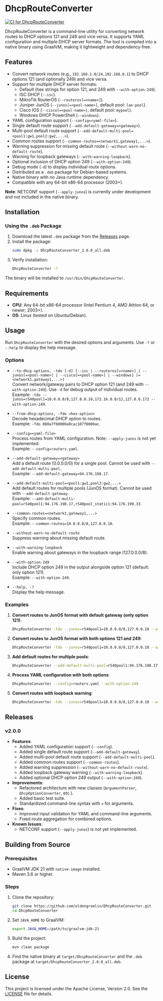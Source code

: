 # DhcpRouteConverter

[![CI for DhcpRouteConverter](https://github.com/oldengremlin/DhcpRouteConverter/actions/workflows/ci.yml/badge.svg)](https://github.com/oldengremlin/DhcpRouteConverter/actions/workflows/ci.yml)

DhcpRouteConverter is a command-line utility for converting network routes to DHCP options 121 and 249 and vice versa. It supports YAML configuration and multiple DHCP server formats. The tool is compiled into a native binary using GraalVM, making it lightweight and dependency-free.

## Features

- Convert network routes (e.g., `192.168.1.0/24,192.168.0.1`) to DHCP options 121 (and optionally 249) and vice versa.
- Support for multiple DHCP server formats:
  - Default (hex strings for option 121, and 249 with `--with-option-249`).
  - ISC DHCP (`--isc`).
  - MikroTik RouterOS (`--routeros[=<name>]`).
  - Juniper JunOS (`--junos[=<pool-name>]`, default pool: `lan-pool`).
  - Cisco IOS (`--cisco[=<pool-name>]`, default pool: `mypool`).
  - Windows DHCP PowerShell (`--windows`).
- YAML configuration support (`--config=<yaml-file>`).
- Single default route support (`--add-default-gateway=<gateway>`).
- Multi-pool default route support (`--add-default-multi-pool=<pool1:gw1,pool2:gw2,...>`).
- Common routes support (`--common-routes=<network1,gateway1,...>`).
- Warning suppression for missing default route (`--without-warn-no-default-route`).
- Warning for loopback gateways (`--with-warning-loopback`).
- Optional inclusion of DHCP option 249 (`--with-option-249`).
- Debug mode (`-d`) to display individual route options.
- Distributed as a `.deb` package for Debian-based systems.
- Native binary with no Java runtime dependency.
- Compatible with any 64-bit x86-64 processor (2003+).

**Note**: NETCONF support (`--apply-junos`) is currently under development and not included in the native binary.

## Installation

### Using the `.deb` Package

1. Download the latest `.deb` package from the [Releases](https://github.com/oldengremlin/DhcpRouteConverter/releases) page.
2. Install the package:
   ```bash
   sudo dpkg -i DhcpRouteConverter_2.0.0_all.deb
   ```
3. Verify installation:
   ```bash
   DhcpRouteConverter -?
   ```

The binary will be installed to `/usr/bin/DhcpRouteConverter`.

## Requirements

- **CPU**: Any 64-bit x86-64 processor (Intel Pentium 4, AMD Athlon 64, or newer; 2003+).
- **OS**: Linux (tested on Ubuntu/Debian).

## Usage

Run `DhcpRouteConverter` with the desired options and arguments. Use `-?` or `--help` to display the help message.

### Options

- `--to-dhcp-options, -tdo [-d] [--isc | --routeros[=<name>] | --junos[=<pool-name>] | --cisco[=<pool-name>] | --windows] [=<network1,gateway1,...>]`  
  Convert network/gateway pairs to DHCP option 121 (and 249 with `--with-option-249`). Use `-d` for debug output of individual routes.  
  Example: `-tdo --junos=r540pool1=10.0.0.0/8,127.0.0.10,172.16.0.0/12,127.0.0.172 --with-option-249`.

- `--from-dhcp-options, -fdo <hex-option>`  
  Decode hexadecimal DHCP option to routes.  
  Example: `-fdo 080a7f00000a0cac107f0000ac`.

- `--config=<yaml-file>`  
  Process routes from YAML configuration. Note: `--apply-junos` is not yet implemented.  
  Example: `--config=routers.yaml`.

- `--add-default-gateway=<gateway>`  
  Add a default route (0.0.0.0/0) for a single pool. Cannot be used with `--add-default-multi-pool`.  
  Example: `--add-default-gateway=94.176.198.17`.

- `--add-default-multi-pool=<pool1:gw1,pool2:gw2,...>`  
  Add default routes for multiple pools (JunOS format). Cannot be used with `--add-default-gateway`.  
  Example: `--add-default-multi-pool=r540pool1:94.176.198.17,r540pool_static1:94.176.199.33`.

- `--common-routes=<network1,gateway1,...>`  
  Specify common routes.  
  Example: `--common-routes=10.0.0.0/8,127.0.0.10`.

- `--without-warn-no-default-route`  
  Suppress warning about missing default route.

- `--with-warning-loopback`  
  Enable warning about gateways in the loopback range (127.0.0.0/8).

- `--with-option-249`  
  Include DHCP option 249 in the output alongside option 121 (default: only option 121).  
  Example: `--with-option-249`.

- `--help, -?`  
  Display the help message.

### Examples

1. **Convert routes to JunOS format with default gateway (only option 121)**:
   ```bash
   DhcpRouteConverter -tdo --junos=r540pool1=10.0.0.0/8,127.0.0.10 --add-default-gateway=94.176.198.17
   ```

2. **Convert routes to JunOS format with both options 121 and 249**:
   ```bash
   DhcpRouteConverter -tdo --junos=r540pool1=10.0.0.0/8,127.0.0.10 --add-default-gateway=94.176.198.17 --with-option-249
   ```

3. **Add default routes for multiple pools**:
   ```bash
   DhcpRouteConverter --add-default-multi-pool=r540pool1:94.176.198.17,r540pool_static1:94.176.199.33
   ```

4. **Process YAML configuration with both options**:
   ```bash
   DhcpRouteConverter --config=routers.yaml --with-option-249
   ```

5. **Convert routes with loopback warning**:
   ```bash
   DhcpRouteConverter -tdo --junos=r540pool1=10.0.0.0/8,127.0.0.10 --with-warning-loopback
   ```

## Releases

### v2.0.0
- **Features**:
  - Added YAML configuration support (`--config`).
  - Added single default route support (`--add-default-gateway`).
  - Added multi-pool default route support (`--add-default-multi-pool`).
  - Added common routes support (`--common-routes`).
  - Added warning suppression (`--without-warn-no-default-route`).
  - Added loopback gateway warning (`--with-warning-loopback`).
  - Added optional DHCP option 249 output (`--with-option-249`).
- **Improvements**:
  - Refactored architecture with new classes (`ArgumentParser`, `DhcpOptionConverter`, etc.).
  - Added basic test suite.
  - Standardized command-line syntax with `=` for arguments.
- **Fixes**:
  - Improved input validation for YAML and command-line arguments.
  - Fixed route aggregation for combined options.
- **Known Issues**:
  - NETCONF support (`--apply-junos`) is not yet implemented.

## Building from Source

### Prerequisites

- GraalVM JDK 21 with `native-image` installed.
- Maven 3.6 or higher.

### Steps

1. Clone the repository:
   ```bash
   git clone https://github.com/oldengremlin/DhcpRouteConverter.git
   cd DhcpRouteConverter
   ```

2. Set `JAVA_HOME` to GraalVM:
   ```bash
   export JAVA_HOME=/path/to/graalvm-jdk-21
   ```

3. Build the project:
   ```bash
   mvn clean package
   ```

4. Find the native binary at `target/DhcpRouteConverter` and the `.deb` package at `target/DhcpRouteConverter_2.0.0_all.deb`.

## License

This project is licensed under the Apache License, Version 2.0. See the [LICENSE](LICENSE) file for details.